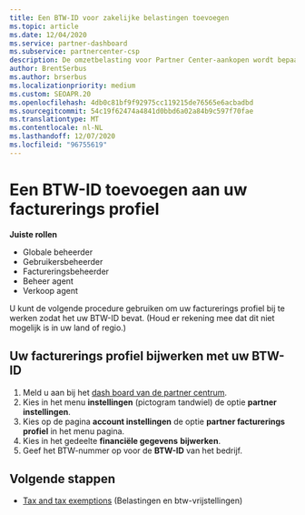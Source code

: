 ```yaml
---
title: Een BTW-ID voor zakelijke belastingen toevoegen
ms.topic: article
ms.date: 12/04/2020
ms.service: partner-dashboard
ms.subservice: partnercenter-csp
description: De omzetbelasting voor Partner Center-aankopen wordt bepaald door het adres van uw bedrijf. Bedrijven in sommige landen kunnen hun BTW-nummer of een lokaal equivalent opgeven.
author: BrentSerbus
ms.author: brserbus
ms.localizationpriority: medium
ms.custom: SEOAPR.20
ms.openlocfilehash: 4db0c81bf9f92975cc119215de76565e6acbadbd
ms.sourcegitcommit: 54c19f62474a4841d0bbd6a02a84b9c597f70fae
ms.translationtype: MT
ms.contentlocale: nl-NL
ms.lasthandoff: 12/07/2020
ms.locfileid: "96755619"
---
```

# <a name="add-a-vat-id-to-your-billing-profile"></a>Een BTW-ID toevoegen aan uw facturerings profiel

**Juiste rollen**

- Globale beheerder
- Gebruikersbeheerder
- Factureringsbeheerder
- Beheer agent
- Verkoop agent

U kunt de volgende procedure gebruiken om uw facturerings profiel bij te werken zodat het uw BTW-ID bevat. (Houd er rekening mee dat dit niet mogelijk is in uw land of regio.)

## <a name="update-your-billing-profile-with-your-vat-id"></a>Uw facturerings profiel bijwerken met uw BTW-ID

1. Meld u aan bij het [dash board van de partner centrum](https://partner.microsoft.com/dashboard/).
2. Kies in het menu **instellingen** (pictogram tandwiel) de optie **partner instellingen**.
3. Kies op de pagina **account instellingen** de optie **partner facturerings profiel** in het menu pagina.
4. Kies in het gedeelte **financiële gegevens** **bijwerken**.
5. Geef het BTW-nummer op voor de **BTW-ID** van het bedrijf.

## <a name="next-steps"></a>Volgende stappen

- [Tax and tax exemptions](tax-and-tax-exemptions.md) (Belastingen en btw-vrijstellingen)
